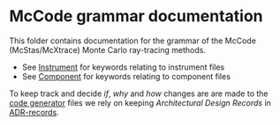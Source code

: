 # McCode grammar documentation
This folder contains documentation for the grammar of the McCode (McStas/McXtrace)
Monte Carlo ray-tracing methods.

* See [Instrument](Instrument) for keywords relating to instrument files
* See [Component](Component) for keywords relating to component files

To keep track and decide *if*, *why* and *how* changes are are made to
the [code generator](../../mccode/src) files we rely on keeping
*Architectural Design Records* in [ADR-records](ADR-records).
